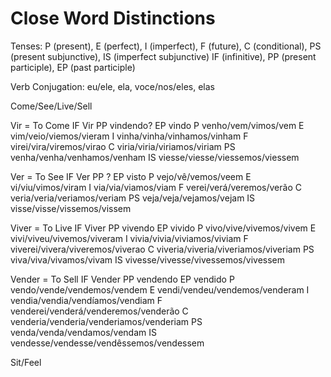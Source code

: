 
# Close Word Distinctions

Tenses: P (present), E (perfect), I (imperfect), F (future), C (conditional),
        PS (present subjunctive), IS (imperfect subjunctive)
        IF (infinitive), PP (present participle), EP (past participle)

Verb Conjugation: eu/ele, ela, voce/nos/eles, elas


Come/See/Live/Sell

Vir = To Come      IF Vir     PP vindendo?                  EP vindo
  P venho/vem/vimos/vem       E vim/veio/viemos/vieram      I vinha/vinha/vinhamos/vinham
  F virei/vira/viremos/virao  C viria/viria/viriamos/viriam
  PS venha/venha/venhamos/venham    IS viesse/viesse/viessemos/viessem

Ver = To See       IF Ver     PP ?                          EP visto
  P vejo/vê/vemos/veem        E vi/viu/vimos/viram          I via/via/viamos/viam
  F verei/verá/veremos/verão  C veria/veria/veriamos/veriam
  PS veja/veja/vejamos/vejam        IS visse/visse/vissemos/vissem

Viver = To Live    IF Viver   PP vivendo                    EP vivido
  P vivo/vive/vivemos/vivem   E vivi/viveu/vivemos/viveram  I vivia/vivia/viviamos/viviam
  F viverei/vivera/viveremos/viverao  C viveria/viveria/viveriamos/viveriam
  PS viva/viva/vivamos/vivam        IS vivesse/vivesse/vivessemos/vivessem

Vender = To Sell   IF Vender  PP vendendo                   EP vendido
  P vendo/vende/vendemos/vendem  E vendi/vendeu/vendemos/venderam  I vendia/vendia/vendíamos/vendiam
  F venderei/venderá/venderemos/venderão   C venderia/venderia/venderiamos/venderiam
  PS venda/venda/vendamos/vendam    IS vendesse/vendesse/vendêssemos/vendessem


Sit/Feel


